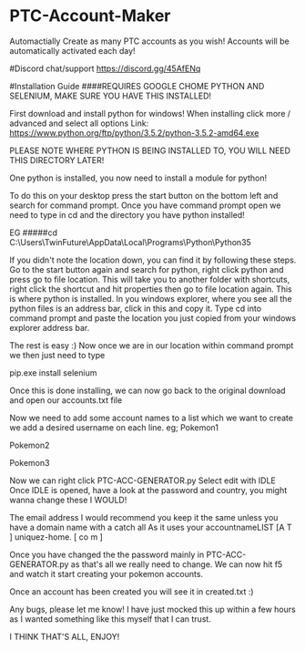 # PTC-Account-Maker
Automactially Create as many PTC accounts as you wish!
Accounts will be automatically activated each day!

#Discord chat/support https://discord.gg/45AfENq

#Installation Guide
####REQUIRES GOOGLE CHOME PYTHON AND SELENIUM, MAKE SURE YOU HAVE THIS INSTALLED!

First download and install python for windows!
When installing click more / advanced and select all options
Link: https://www.python.org/ftp/python/3.5.2/python-3.5.2-amd64.exe

PLEASE NOTE WHERE PYTHON IS BEING INSTALLED TO, YOU WILL NEED THIS DIRECTORY LATER!

One python is installed, you now need to install a module for python!

To do this on your desktop press the start button on the bottom left and search for command prompt.
Once you have command prompt open we need to type in cd and the directory you have python installed!

EG 
#####cd C:\Users\TwinFuture\AppData\Local\Programs\Python\Python35

If you didn't note the location down, you can find it by following these steps.
Go to the start button again and search for python, right click python and press go to file location.
This will take you to another folder with shortcuts, right click the shortcut and hit properties then go to file location again.
This is where python is installed.
In you windows explorer, where you see all the python files is an address bar, click in this and copy it.
Type cd into command prompt and paste the location you just copied from your windows explorer address bar.

The rest is easy :)
Now once we are in our location within command prompt we then just need to type

pip.exe install selenium

Once this is done installing, we can now go back to the original download and open our accounts.txt file

Now we need to add some account names to a list which we want to create we add a desired username on each line. eg;
Pokemon1

Pokemon2

Pokemon3

Now we can right click
PTC-ACC-GENERATOR.py
Select edit with IDLE
Once IDLE is opened, have a look at the password and country, you might wanna change these I WOULD!

The email address I would recommend you keep it the same unless you have a domain name with a catch all
As it uses your accountnameLIST [A T ] uniquez-home. [ co m ]

Once you have changed the the password mainly in PTC-ACC-GENERATOR.py as that's all we really need to change.
We can now hit f5 and watch it start creating your pokemon accounts.

Once an account has been created you will see it in created.txt :)

Any bugs, please let me know! I have just mocked this up within a few hours as I wanted something like this myself that I can trust.

I THINK THAT'S ALL, ENJOY!


